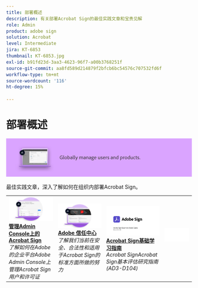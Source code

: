 ```yaml
---
title: 部署概述
description: 有关部署Acrobat Sign的最佳实践文章和宝贵见解
role: Admin
product: adobe sign
solution: Acrobat
level: Intermediate
jira: KT-6853
thumbnail: KT-6853.jpg
exl-id: b91fd23d-3aa3-4623-96f7-a00b3768251f
source-git-commit: aa8fd589d214879f2bfcb6bc54576c707532fd6f
workflow-type: tm+mt
source-wordcount: '116'
ht-degree: 15%

---
```


# 部署概述

![Sign部署图像](assets/Hero-Deploy.png)

最佳实践文章，深入了解如何在组织内部署Acrobat Sign。

<table style="table-layout:fixed">
<tr>
  <td>
    <a href="https://helpx.adobe.com/cn/enterprise/using/verify-domain-ownership.html" target="_blank">
      <img alt="Admin Console" src="assets/Deploy_Admin.png" />
    </a>
    <div>
    <a href="https://helpx.adobe.com/cn/enterprise/using/verify-domain-ownership.html" target="_blank"><strong>管理Admin Console上的Acrobat Sign</strong></a>
    </div>
    <em>了解如何在Adobe的企业平台Adobe Admin Console上管理Acrobat Sign用户和许可证</em>
    <br>
  </td>
  <td>
    <a href="https://www.adobe.com/trust/document-cloud-security.html" target="_blank">
      <img alt="Adobe 信任中心" src="assets/Deploy_Trust.png" />
    </a>
    <div>
    <a href="https://www.adobe.com/trust/document-cloud-security.html" target="_blank"><strong>Adobe 信任中心</strong></a>
    </div>
    <em>了解我们当前在安全、合法性和适用于Acrobat Sign的标准方面所做的努力</em>
    <br>
  </td>
  <td>
    <a href="assets/SignStudyGuide.pdf">
      <img alt="Acrobat Sign基础学习指南" src="assets/SignStudyGuide.png" />
    </a>
    <div>
    <a href="assets/SignStudyGuide.pdf"><strong>Acrobat Sign基础学习指南</strong></a>
    </div>
    <em>Acrobat SignAcrobat Sign基本评估研究指南(AD3-D104)</em>
    <br>
  </td>
  <td>
    <img alt="间隔条" src="assets/Whitespacer.png" />
    <div>
    <br>
  </td>
</tr>
</table>
